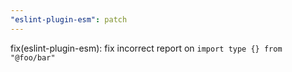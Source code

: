 ```yaml
---
"eslint-plugin-esm": patch
---
```


fix(eslint-plugin-esm): fix incorrect report on `import type {} from "@foo/bar"`
